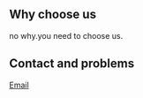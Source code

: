 ## Why choose us
no why.you need to choose us.
## Contact and problems
[Email](mailto:morainzh@morain.site)
